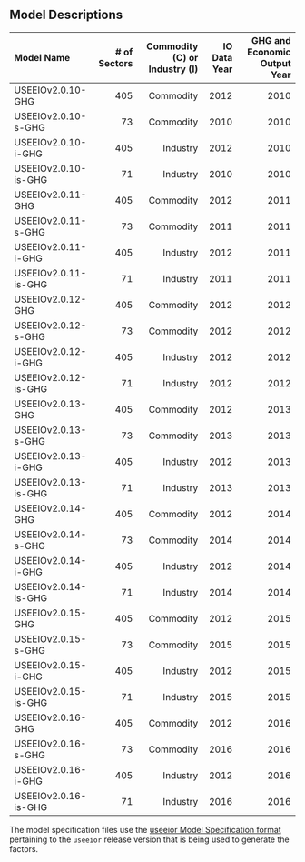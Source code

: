 <!-- README.md is generated from README.Rmd. Please edit that file -->

## Model Descriptions

| Model Name           | # of Sectors | Commodity (C) or Industry (I) | IO Data Year | GHG and Economic Output Year |
|:---------------------|-------------:|------------------------------:|-------------:|-----------------------------:|
| USEEIOv2.0.10-GHG    |          405 |                     Commodity |         2012 |                         2010 |
| USEEIOv2.0.10-s-GHG  |           73 |                     Commodity |         2010 |                         2010 |
| USEEIOv2.0.10-i-GHG  |          405 |                      Industry |         2012 |                         2010 |
| USEEIOv2.0.10-is-GHG |           71 |                      Industry |         2010 |                         2010 |
| USEEIOv2.0.11-GHG    |          405 |                     Commodity |         2012 |                         2011 |
| USEEIOv2.0.11-s-GHG  |           73 |                     Commodity |         2011 |                         2011 |
| USEEIOv2.0.11-i-GHG  |          405 |                      Industry |         2012 |                         2011 |
| USEEIOv2.0.11-is-GHG |           71 |                      Industry |         2011 |                         2011 |
| USEEIOv2.0.12-GHG    |          405 |                     Commodity |         2012 |                         2012 |
| USEEIOv2.0.12-s-GHG  |           73 |                     Commodity |         2012 |                         2012 |
| USEEIOv2.0.12-i-GHG  |          405 |                      Industry |         2012 |                         2012 |
| USEEIOv2.0.12-is-GHG |           71 |                      Industry |         2012 |                         2012 |
| USEEIOv2.0.13-GHG    |          405 |                     Commodity |         2012 |                         2013 |
| USEEIOv2.0.13-s-GHG  |           73 |                     Commodity |         2013 |                         2013 |
| USEEIOv2.0.13-i-GHG  |          405 |                      Industry |         2012 |                         2013 |
| USEEIOv2.0.13-is-GHG |           71 |                      Industry |         2013 |                         2013 |
| USEEIOv2.0.14-GHG    |          405 |                     Commodity |         2012 |                         2014 |
| USEEIOv2.0.14-s-GHG  |           73 |                     Commodity |         2014 |                         2014 |
| USEEIOv2.0.14-i-GHG  |          405 |                      Industry |         2012 |                         2014 |
| USEEIOv2.0.14-is-GHG |           71 |                      Industry |         2014 |                         2014 |
| USEEIOv2.0.15-GHG    |          405 |                     Commodity |         2012 |                         2015 |
| USEEIOv2.0.15-s-GHG  |           73 |                     Commodity |         2015 |                         2015 |
| USEEIOv2.0.15-i-GHG  |          405 |                      Industry |         2012 |                         2015 |
| USEEIOv2.0.15-is-GHG |           71 |                      Industry |         2015 |                         2015 |
| USEEIOv2.0.16-GHG    |          405 |                     Commodity |         2012 |                         2016 |
| USEEIOv2.0.16-s-GHG  |           73 |                     Commodity |         2016 |                         2016 |
| USEEIOv2.0.16-i-GHG  |          405 |                      Industry |         2012 |                         2016 |
| USEEIOv2.0.16-is-GHG |           71 |                      Industry |         2016 |                         2016 |

The model specification files use the [useeior Model Specification
format](https://github.com/USEPA/useeior/blob/master/format_specs/ModelSpecification.md)
pertaining to the `useeior` release version that is being used to
generate the factors.
